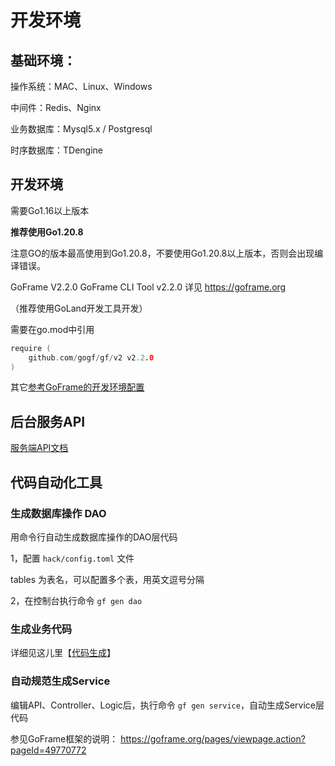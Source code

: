 # 开发环境

## 基础环境：

操作系统：MAC、Linux、Windows

中间件：Redis、Nginx

业务数据库：Mysql5.x / Postgresql

时序数据库：TDengine

## 开发环境

需要Go1.16以上版本

**推荐使用Go1.20.8**

注意GO的版本最高使用到Go1.20.8，不要使用Go1.20.8以上版本，否则会出现编译错误。

GoFrame V2.2.0
GoFrame CLI Tool v2.2.0
详见 https://goframe.org


（推荐使用GoLand开发工具开发）

需要在go.mod中引用

```go
require (
    github.com/gogf/gf/v2 v2.2.0
)
```

其它[参考GoFrame的开发环境配置](https://goframe.org/pages/viewpage.action?pageId=1114389)


## 后台服务API


[服务端API文档](https://console-docs.apipost.cn/preview/d393eb385b7dd7bd/48d460f580a0997b)

## 代码自动化工具

### 生成数据库操作 DAO

用命令行自动生成数据库操作的DAO层代码

1，配置 `hack/config.toml` 文件

tables 为表名，可以配置多个表，用英文逗号分隔

2，在控制台执行命令 `gf gen dao`

### 生成业务代码
详细见这儿里【[代码生成](/develop/gencode/gen.md)】

### 自动规范生成Service

编辑API、Controller、Logic后，执行命令 `gf gen service`，自动生成Service层代码

参见GoFrame框架的说明： https://goframe.org/pages/viewpage.action?pageId=49770772





